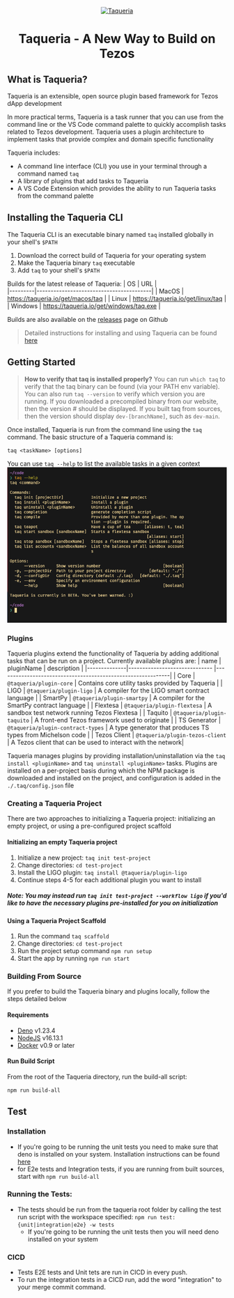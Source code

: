 

<p align="center">
  <a href="https://taqueria.io">
    <img alt="Taqueria" src="https://user-images.githubusercontent.com/1114943/150659418-e55f1df3-ba4d-4e05-ab26-1f729858c7fb.png" width="" />
  </a>
</p>
<h1 align="center">
  Taqueria - A New Way to Build on Tezos
</h1>

## What is Taqueria?

Taqueria is an extensible, open source plugin based framework for Tezos dApp development

In more practical terms, Taqueria is a task runner that you can use from the command line or the VS Code command palette to quickly accomplish tasks related to Tezos development. Taqueria uses a plugin architecture to implement tasks that provide complex and domain specific functionality

Taqueria includes:

- A command line interface (CLI) you use in your terminal through a command named `taq`
- A library of plugins that add tasks to Taqueria
- A VS Code Extension which provides the ability to run Taqueria tasks from the command palette

## Installing the Taqueria CLI

The Taqueria CLI is an executable binary named `taq` installed globally in your shell's `$PATH`

1. Download the correct build of Taqueria for your operating system
2. Make the Taqueria binary `taq` executable
3. Add `taq` to your shell's `$PATH`

Builds for the latest release of Taqueria:
| OS      | URL                                     |  
|---------|-----------------------------------------|
| MacOS   | https://taqueria.io/get/macos/taq       |
| Linux   | https://taqueria.io/get/linux/taq       |
| Windows | https://taqueria.io/get/windows/taq.exe |

Builds are also available on the [releases](https://github.com/ecadlabs/taqueria/releases) page on Github

> Detailed instructions for installing and using Taqueria can be found [here](https://taqueria.io/docs/getting-started/installation)

## Getting Started

>**How to verify that taq is installed properly?**
>You can run `which taq` to verify that the taq binary can be found (via your PATH env variable). You can also run `taq --version` to verify which version you are running. If you downloaded a precompiled binary from our website, then the version # should be displayed. If you built taq from sources, then the version should display `dev-[branchName]`, such as `dev-main`.

Once installed, Taqueria is run from the command line using the `taq` command. The basic structure of a Taqueria command is:
```shell
taq <taskName> [options]
```

You can use `taq --help` to list the available tasks in a given context
![taq help output](/website/static/img/taq-help-cli.png)

### Plugins

Taqueria plugins extend the functionality of Taqueria by adding additional tasks that can be run on a project. Currently available plugins are:
| name         |  pluginName                       |  description                                                |
|--------------|------------------------------     |-------------------------------------------------------------|
| Core         | `@taqueria/plugin-core`           | Contains core utility tasks provided by Taqueria            |
| LIGO         | `@taqueria/plugin-ligo`           | A compiler for the LIGO smart contract language             |
| SmartPy      | `@taqueria/plugin-smartpy`        | A compiler for the SmartPy contract language                |
| Flextesa     | `@taqueria/plugin-flextesa`       | A sandbox test network running Tezos Flextesa               | 
| Taquito      | `@taqueria/plugin-taquito`        | A front-end Tezos framework used to originate               |
| TS Generator | `@taqueria/plugin-contract-types` | A type generator that produces TS types from Michelson code |
| Tezos Client | `@taqueria/plugin-tezos-client`   | A Tezos client that can be used to interact with the network|

Taqueria manages plugins by providing installation/uninstallation via the `taq install <pluginName>` and `taq uninstall <pluginName>` tasks. Plugins are installed on a per-project basis during which the NPM package is downloaded and installed on the project, and configuration is added in the `./.taq/config.json` file

### Creating a Taqueria Project

There are two approaches to initializing a Taqueria project: initializing an empty project, or using a pre-configured project scaffold

#### Initializing an empty Taqueria project
1. Initialize a new project: `taq init test-project`
2. Change directories: `cd test-project`
3. Install the LIGO plugin: `taq install @taqueria/plugin-ligo`
4. Continue steps 4-5 for each additional plugin you want to install

##### Note: You may instead run `taq init test-project --workflow ligo` if you'd like to have the necessary plugins pre-installed for you on initialization

#### Using a Taqueria Project Scaffold
1. Run the command `taq scaffold`
2. Change directories: `cd test-project`
3. Run the project setup command `npm run setup`
4. Start the app by running `npm run start`

### Building From Source

If you prefer to build the Taqueria binary and plugins locally, follow the steps detailed below

#### Requirements

- [Deno](https://deno.land/) v1.23.4
- [NodeJS](https://nodejs.org/en/) v16.13.1
- [Docker](https://www.docker.com/) v0.9 or later

#### Run Build Script
From the root of the Taqueria directory, run the build-all script:
```shell
npm run build-all
```

## Test
### Installation
- If you're going to be running the unit tests you need to make sure that deno is installed on your system. Installation instructions can be found [here](https://deno.land/manual@v1.18.2/getting_started/installation)
- for E2e tests and Integration tests, if you are running from built sources, start with `npm run build-all`

### Running the Tests:
- The tests should be run from the taqueria root folder by calling the test run script with the workspace specified: `npm run test:{unit|integration|e2e} -w tests`
    - If you're going to be running the unit tests then you will need deno installed on your system

### CICD
- Tests E2E tests and Unit tets are run in CICD in every push. 
- To run the integration tests in a CICD run, add the word "integration" to your merge commit command.
